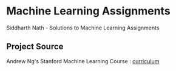 # Machine Learning Assignments
Siddharth Nath - Solutions to Machine Learning Assignments

## Project Source
Andrew Ng's Stanford Machine Learning Course : [curriculum](https://www.coursera.org/learn/machine-learning)
